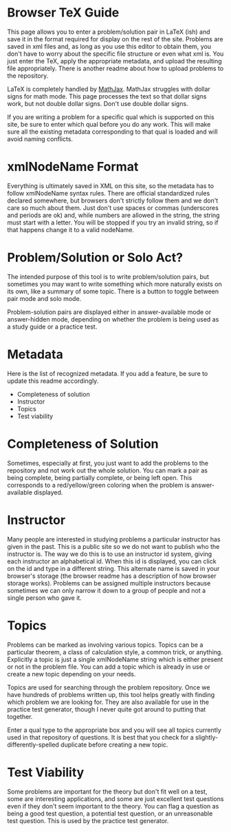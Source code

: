 # Browser TeX Guide

This page allows you to enter a problem/solution pair in LaTeX (ish) and save it in the format required for display on the rest of the site. Problems are saved in xml files and, as long as you use this editor to obtain them, you don't have to worry about the specific file structure or even what xml is. You just enter the TeX, apply the appropriate metadata, and upload the resulting file appropriately. There is another readme about how to upload problems to the repository.

LaTeX is completely handled by [MathJax]. MathJax struggles with dollar signs for math mode. This page processes the text so that dollar signs work, but not double dollar signs. Don't use double dollar signs.

If you are writing a problem for a specific qual which is supported on this site, be sure to enter which qual before you do any work. This will make sure all the existing metadata corresponding to that qual is loaded and will avoid naming conflicts.

# xmlNodeName Format

Everything is ultimately saved in XML on this site, so the metadata has to follow xmlNodeName syntax rules. There are official standardized rules declared somewhere, but browsers don't strictly follow them and we don't care so much about them. Just don't use spaces or commas (underscores and periods are ok) and, while numbers are allowed in the string, the string must start with a letter. You will be stopped if you try an invalid string, so if that happens change it to a valid nodeName.

# Problem/Solution or Solo Act?

The intended purpose of this tool is to write problem/solution pairs, but sometimes you may want to write something which more naturally exists on its own, like a summary of some topic. There is a button to toggle between pair mode and solo mode.

Problem-solution pairs are displayed either in answer-available mode or answer-hidden mode, depending on whether the problem is being used as a study guide or a practice test.

# Metadata

Here is the list of recognized metadata. If you add a feature, be sure to update this readme accordingly.

- Completeness of solution
- Instructor
- Topics
- Test viability

# Completeness of Solution

Sometimes, especially at first, you just want to add the problems to the repository and not work out the whole solution. You can mark a pair as being complete, being partially complete, or being left open. This corresponds to a red/yellow/green coloring when the problem is answer-available displayed.

# Instructor

Many people are interested in studying problems a particular instructor has given in the past. This is a public site so we do not want to publish who the instructor is. The way we do this is to use an instructor id system, giving each instructor an alphabetical id. When this id is displayed, you can click on the id and type in a different string. This alternate name is saved in your browser's storage (the browser readme has a description of how browser storage works). Problems can be assigned multiple instructors because sometimes we can only narrow it down to a group of people and not a single person who gave it.

# Topics

Problems can be marked as involving various topics. Topics can be a particular theorem, a class of calculation style, a common trick, or anything. Explicitly a topic is just a single xmlNodeName string which is either present or not in the problem file. You can add a topic which is already in use or create a new topic depending on your needs.

Topics are used for searching through the problem repository. Once we have hundreds of problems written up, this tool helps greatly with finding which problem we are looking for. They are also available for use in the practice test generator, though I never quite got around to putting that together.

Enter a qual type to the appropriate box and you will see all topics currently used in that repository of questions. It is best that you check for a slightly-differently-spelled duplicate before creating a new topic.

# Test Viability

Some problems are important for the theory but don't fit well on a test, some are interesting applications, and some are just excellent test questions even if they don't seem important to the theory. You can flag a question as being a good test question, a potential test question, or an unreasonable test question. This is used by the practice test generator.

[MathJax]: <https://www.mathjax.org/>